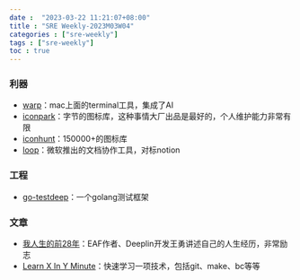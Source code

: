 ```yaml
---
date :  "2023-03-22 11:21:07+08:00"
title : "SRE Weekly-2023M03W04" 
categories : ["sre-weekly"] 
tags : ["sre-weekly"] 
toc : true
---
```


### 利器

- [warp](https://www.warp.dev/)：mac上面的terminal工具，集成了AI
- [iconpark](https://iconpark.oceanengine.com/official)：字节的图标库，这种事情大厂出品是最好的，个人维护能力非常有限
- [iconhunt](https://www.iconhunt.site/)：150000+的图标库
- [loop](https://loop.microsoft.com/learn)：微软推出的文档协作工具，对标notion



### 工程

- [ go-testdeep](https://go-testdeep.zetta.rocks/introduction/)：一个golang测试框架

### 文章

- [我人生的前28年](https://manateelazycat.github.io/life/2016/03/03/my-life-before-28-years.html)：EAF作者、Deeplin开发王勇讲述自己的人生经历，非常励志
- [Learn X In Y Minute](https://learnxinyminutes.com/)：快速学习一项技术，包括git、make、bc等等